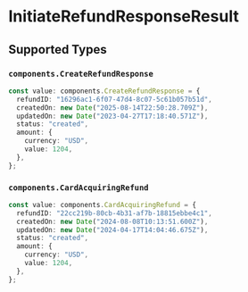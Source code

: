 # InitiateRefundResponseResult


## Supported Types

### `components.CreateRefundResponse`

```typescript
const value: components.CreateRefundResponse = {
  refundID: "16296ac1-6f07-47d4-8c07-5c61b057b51d",
  createdOn: new Date("2025-08-14T22:50:28.709Z"),
  updatedOn: new Date("2023-04-27T17:18:40.571Z"),
  status: "created",
  amount: {
    currency: "USD",
    value: 1204,
  },
};
```

### `components.CardAcquiringRefund`

```typescript
const value: components.CardAcquiringRefund = {
  refundID: "22cc219b-80cb-4b31-af7b-18815ebbe4c1",
  createdOn: new Date("2024-08-08T10:13:51.600Z"),
  updatedOn: new Date("2024-04-17T14:04:46.675Z"),
  status: "created",
  amount: {
    currency: "USD",
    value: 1204,
  },
};
```

